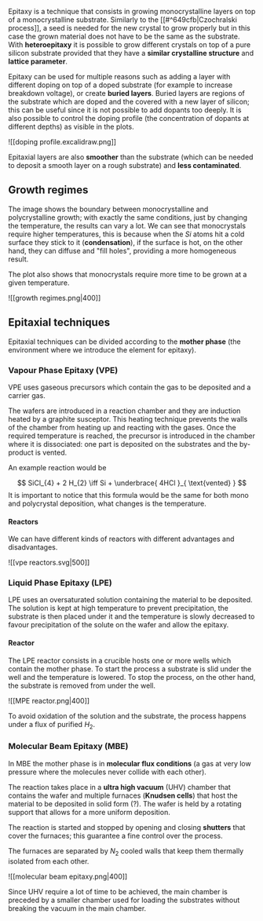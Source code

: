 Epitaxy is a technique that consists in growing monocrystalline layers on top of a monocrystalline substrate. Similarly to the [[#^649cfb|Czochralski process]], a seed is needed for the new crystal to grow properly but in this case the grown material does not have to be the same as the substrate. With **heteroepitaxy** it is possible to grow different crystals on top of a pure silicon substrate provided that they have a **similar crystalline structure** and **lattice parameter**.

Epitaxy can be used for multiple reasons such as adding a layer with different doping on top of a doped substrate (for example to increase breakdown voltage), or create **buried layers**. Buried layers are regions of the substrate which are doped and the covered with a new layer of silicon; this can be useful since it is not possible to add dopants too deeply. It is also possible to control the doping profile (the concentration of dopants at different depths) as visible in the plots.

![[doping profile.excalidraw.png]]

Epitaxial layers are also **smoother** than the substrate (which can be needed to deposit a smooth layer on a rough substrate) and **less contaminated**.

## Growth regimes

The image shows the boundary between monocrystalline and polycrystalline growth; with exactly the same conditions, just by changing the temperature, the results can vary a lot. We can see that monocrystals require higher temperatures, this is because when the $Si$ atoms hit a cold surface they stick to it (**condensation**), if the surface is hot, on the other hand, they can diffuse and "fill holes", providing a more homogeneous result. 

The plot also shows that monocrystals require more time to be grown at a given temperature.

![[growth regimes.png|400]]

## Epitaxial techniques

Epitaxial techniques can be divided according to the **mother phase** (the environment where we introduce the element for epitaxy).

### Vapour Phase Epitaxy (VPE)

VPE uses gaseous precursors which contain the gas to be deposited and a carrier gas. 

The wafers are introduced in a reaction chamber and they are induction heated by a graphite susceptor. This heating technique prevents the walls of the chamber from heating up and reacting with the gases.
Once the required temperature is reached, the precursor is introduced in the chamber where it is dissociated: one part is deposited on the substrates and the by-product is vented. 

An example reaction would be 

$$
SiCl_{4} + 2 H_{2} \iff Si + \underbrace{ 4HCl }_{ \text{vented} }
$$
It is important to notice that this formula would be the same for both mono and polycrystal deposition, what changes is the temperature.

#### Reactors

We can have different kinds of reactors with different advantages and disadvantages.

![[vpe reactors.svg|500]]
### Liquid Phase Epitaxy (LPE)

LPE uses an oversaturated solution containing the material to be deposited. The solution is kept at high temperature to prevent precipitation, the substrate is then placed under it and the temperature is slowly decreased to favour precipitation of the solute on the wafer and allow the epitaxy.

#### Reactor

The LPE reactor consists in a crucible hosts one or more wells which contain the mother phase. To start the process a substrate is slid under the well and the temperature is lowered. To stop the process, on the other hand, the substrate is removed from under the well.

![[MPE reactor.png|400]]

To avoid oxidation of the solution and the substrate, the process happens under a flux of purified $H_{2}$.

### Molecular Beam Epitaxy (MBE)

In MBE the mother phase is in **molecular flux conditions** (a gas at very low pressure where the molecules never collide with each other).

The reaction takes place in a **ultra high vacuum** (UHV) chamber that contains the wafer and multiple furnaces (**Knudsen cells**) that host the material to be deposited in solid form (?). The wafer is held by a rotating support that allows for a more uniform deposition.

The reaction is started and stopped by opening and closing **shutters** that cover the furnaces; this guarantee a fine control over the process.

The furnaces are separated by $N_{2}$ cooled walls that keep them thermally isolated from each other.

![[molecular beam epitaxy.png|400]]

Since UHV require a lot of time to be achieved, the main chamber is preceded by a smaller chamber used for loading the substrates without breaking the vacuum in the main chamber.
